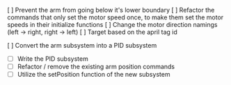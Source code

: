 [ ] Prevent the arm from going below it's lower boundary
[ ] Refactor the commands that only set the motor speed once, to make them set the motor speeds in their initialize functions
[ ] Change the motor direction namings (left -> right, right -> left)
[ ] Target based on the april tag id

[ ] Convert the arm subsystem into a PID subsystem

- [ ] Write the PID subsystem
- [ ] Refactor / remove the existing arm position commands
- [ ] Utilize the setPosition function of the new subsystem

